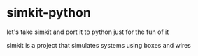 # simkit-python
let's take simkit and port it to python just for the fun of it

simkit is a project that simulates systems using boxes and wires
